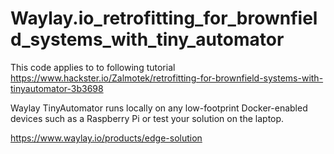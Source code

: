 # Waylay.io_retrofitting_for_brownfield_systems_with_tiny_automator

This code applies to to following tutorial https://www.hackster.io/Zalmotek/retrofitting-for-brownfield-systems-with-tinyautomator-3b3698

Waylay TinyAutomator runs locally on any low-footprint Docker-enabled devices such as a Raspberry Pi or test your solution on the laptop.

https://www.waylay.io/products/edge-solution
